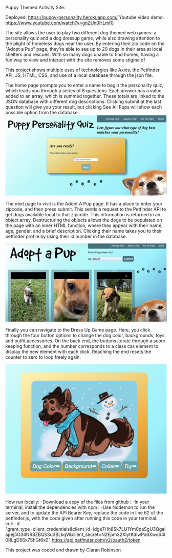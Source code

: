 Puppy Themed Activity Site:

Deployed: https://puppy-personality.herokuapp.com/
Youtube video demo: https://www.youtube.com/watch?v=gnZUn0HLmf0

The site allows the user to play two different dog themed web games: a personality quiz and a dog dressup game, while also drawing attention to the plight of homeless dogs near the user. By entering their zip code on the "Adopt a Pup" page, they're able to see up to 20 dogs in their area at local shelters and rescues. With so many dogs unable to find homes, having a fun way to view and interact with the site removes some stigma of

This project shows multiple uses of technologies like Axios, the Petfinder API, JS, HTML, CSS, and use of a local database through the json file.

The home page prompts you to enter a name to begin the personality quiz, which leads you through a series of 8 questions. Each answer has a value added to an array, which is summed together. These totals are linked to the JSON database with different dog descriptions. Clicking submit at the last question will give you your result, but clicking See All Pups will show each possible option from the database.
![Screenshot1](./screenshots/home.png)

The next page to visit is the Adopt A Pup page. It has a place to enter your zipcode, and then press submit. This sends a request to the Petfinder API to get dogs available local to that zipcode. This information is returned in an object array. Destructuring the objects allows the dogs to be populated on the page with an inner HTML function, where they appear with their name, age, gender, and a brief description. Clicking their name takes you to their petfinder profile by using their id number in the database.

![Screenshot2](./screenshots/adopt.png)

Finally you can navigate to the Dress Up Game page. Here, you click through the four button options to change the dog color, backgrounds, toys, and outfit accessories. On the back end, the buttons iterate through a score keeping function, and the number corresponds to a class css element to display the new element with each click. Reaching the end resets the counter to zero to loop freely again.

![Screenshot3](./screenshots/dressup.png)


How run locally:
-Download a copy of the files from github :
-In your terminal, install the dependencies with npm i
-Use Nodemon to run the server, and to update the API Bearer Key, replace the code in line 62 of the petfinder.js, with the code given after running this code in your terminal:
    curl -d "grant_type=client_credentials&client_id=idge7Hh8Sk7LU1Ym0paSgU3QgaIapej5O34NR8ZBQSSu3BLkqV&client_secret=N2Epm32XlytKdIwPx6Xwo64I0RLgD56x7ShGt6x0" https://api.petfinder.com/v2/oauth2/token


This project was coded and drawn by Ciaran Robinson

